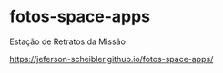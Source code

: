 # fotos-space-apps
Estação de Retratos da Missão

https://jeferson-scheibler.github.io/fotos-space-apps/
